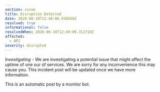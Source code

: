 ```yaml
---
section: issue
title: Disruption Detected
date: 2020-08-10T12:48:08.938566Z
resolved: true
informational: false
resolvedWhen: 2020-08-10T12:49:09.311718Z
affected:
  - API
severity: disrupted
---
```

*Investigating* - We are investigating a potential issue that might affect the uptime of one our of services. We are sorry for any inconvenience this may cause you. This incident post will be updated once we have more information.

This is an automatic post by a monitor bot.
        